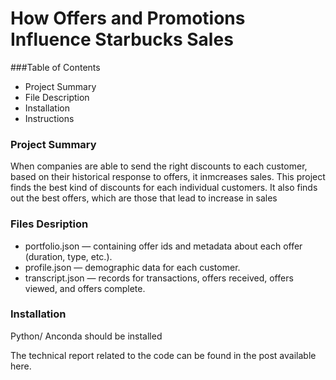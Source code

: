 # How Offers and Promotions Influence Starbucks Sales

###Table of Contents
- Project Summary
- File Description
- Installation
- Instructions



### Project Summary
When companies are able to send the right discounts to each customer, based on their historical response to offers, it inmcreases sales. This project finds the best kind of discounts for each individual customers. It also finds out the best offers, which are those that lead to increase in sales


### Files Desription
- portfolio.json — containing offer ids and metadata about each offer (duration, type, etc.).
- profile.json — demographic data for each customer.
- transcript.json — records for transactions, offers received, offers viewed, and offers complete.


### Installation
Python/ Anconda should be installed

The technical report related to the code can be found in the post available here.

